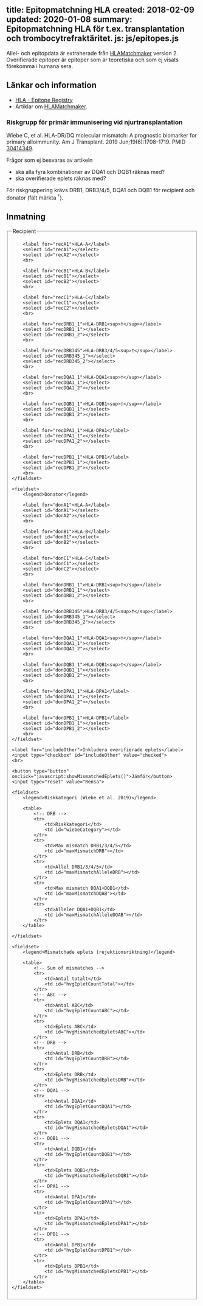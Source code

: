 title: Epitopmatchning HLA
created: 2018-02-09
updated: 2020-01-08
summary: Epitopmatchning HLA för t.ex. transplantation och trombocytrefraktäritet.
js: js/epitopes.js
---

Allel- och epitopdata är extraherade från
[HLAMatchmaker](http://www.epitopes.net/) version 2. Overifierade epitoper är
epitoper som är teoretiska och som ej visats förekomma i humana sera.


## Länkar och information

- [HLA - Epitope Registry](http://epregistry.ufpi.br/)
- Artiklar om [HLAMatchmaker](https://www.ncbi.nlm.nih.gov/pubmed/?term=hlamatchmaker).


### Riskgrupp för primär immunisering vid njurtransplantation

Wiebe C, et al. HLA-DR/DQ molecular mismatch: A prognostic biomarker for primary
alloimmunity. Am J Transplant. 2019 Jun;19(6):1708-1719.
PMID [30414349](https://www.ncbi.nlm.nih.gov/pubmed/30414349).

Frågor som ej besvaras av artikeln

* ska alla fyra kombinationer av DQA1 och DQB1 räknas med?
* ska overifierade eplets räknas med?

För riskgruppering krävs DRB1, DRB3/4/5, DQA1 och DQB1 för recipient och donator
(fält märkta <sup>†</sup>).

## Inmatning

<form action="javascript:showMismatchedEplets()">
    <fieldset>
        <legend>Recipient</legend>

        <label for="recA1">HLA-A</label>
        <select id="recA1"></select>
        <select id="recA2"></select>
        <br>

        <label for="recB1">HLA-B</label>
        <select id="recB1"></select>
        <select id="recB2"></select>
        <br>

        <label for="recC1">HLA-C</label>
        <select id="recC1"></select>
        <select id="recC2"></select>
        <br>

        <label for="recDRB1_1">HLA-DRB1<sup>†</sup></label>
        <select id="recDRB1_1"></select>
        <select id="recDRB1_2"></select>
        <br>

        <label for="recDRB345">HLA-DRB3/4/5<sup>†</sup></label>
        <select id="recDRB345_1"></select>
        <select id="recDRB345_2"></select>
        <br>

        <label for="recDQA1_1">HLA-DQA1<sup>†</sup></label>
        <select id="recDQA1_1"></select>
        <select id="recDQA1_2"></select>
        <br>

        <label for="recDQB1_1">HLA-DQB1<sup>†</sup></label>
        <select id="recDQB1_1"></select>
        <select id="recDQB1_2"></select>
        <br>

        <label for="recDPA1_1">HLA-DPA1</label>
        <select id="recDPA1_1"></select>
        <select id="recDPA1_2"></select>
        <br>

        <label for="recDPB1_1">HLA-DPB1</label>
        <select id="recDPB1_1"></select>
        <select id="recDPB1_2"></select>
        <br>
    </fieldset>

    <fieldset>
        <legend>Donator</legend>

        <label for="donA1">HLA-A</label>
        <select id="donA1"></select>
        <select id="donA2"></select>
        <br>

        <label for="donB1">HLA-B</label>
        <select id="donB1"></select>
        <select id="donB2"></select>
        <br>

        <label for="donC1">HLA-C</label>
        <select id="donC1"></select>
        <select id="donC2"></select>
        <br>

        <label for="donDRB1_1">HLA-DRB1<sup>†</sup></label>
        <select id="donDRB1_1"></select>
        <select id="donDRB1_2"></select>
        <br>

        <label for="donDRB345">HLA-DRB3/4/5<sup>†</sup></label>
        <select id="donDRB345_1"></select>
        <select id="donDRB345_2"></select>
        <br>

        <label for="donDQA1_1">HLA-DQA1<sup>†</sup></label>
        <select id="donDQA1_1"></select>
        <select id="donDQA1_2"></select>
        <br>

        <label for="donDQB1_1">HLA-DQB1<sup>†</sup></label>
        <select id="donDQB1_1"></select>
        <select id="donDQB1_2"></select>
        <br>

        <label for="donDPA1_1">HLA-DPA1</label>
        <select id="donDPA1_1"></select>
        <select id="donDPA1_2"></select>
        <br>

        <label for="donDPB1_1">HLA-DPB1</label>
        <select id="donDPB1_1"></select>
        <select id="donDPB1_2"></select>
        <br>
    </fieldset>

    <label for="includeOther">Inkludera overifierade eplets</label>
    <input type="checkbox" id="includeOther" value="checked">
    <br>

    <button type="button" onclick="javascript:showMismatchedEplets()">Jämför</button>
    <input type="reset" value="Rensa">

    <fieldset>
        <legend>Riskkategori (Wiebe et al. 2019)</legend>

        <table>
            <!-- DRB -->
            <tr>
                <td>Riskkategori</td>
                <td id="wiebeCategory"></td>
            </tr>
            <tr>
                <td>Max mismatch DRB1/3/4/5</td>
                <td id="maxMismatchDRB"></td>
            </tr>
            <tr>
                <td>Allel DRB1/3/4/5</td>
                <td id="maxMismatchAlleleDRB"></td>
            </tr>
            <tr>
                <td>Max mismatch DQA1+DQB1</td>
                <td id="maxMismatchDQAB"></td>
            </tr>
            <tr>
                <td>Alleler DQA1+DQB1</td>
                <td id="maxMismatchAlleleDQAB"></td>
            </tr>
        </table>
       
    </fieldset>

    <fieldset>
        <legend>Mismatchade eplets (rejektionsriktning)</legend>

        <table>
            <!-- Sum of mismatches -->
            <tr>
                <td>Antal totalt</td>
                <td id="hvgEpletCountTotal"></td>
            </tr>
            <!-- ABC -->
            <tr>
                <td>Antal ABC</td>
                <td id="hvgEpletCountABC"></td>
            </tr>
            <tr>
                <td>Eplets ABC</td>
                <td id="hvgMismatchedEpletsABC"></td>
            </tr>
            <!-- DRB -->
            <tr>
                <td>Antal DRB</td>
                <td id="hvgEpletCountDRB"></td>
            </tr>
            <tr>
                <td>Eplets DRB</td>
                <td id="hvgMismatchedEpletsDRB"></td>
            </tr>
            <!-- DQA1 -->
            <tr>
                <td>Antal DQA1</td>
                <td id="hvgEpletCountDQA1"></td>
            </tr>
            <tr>
                <td>Eplets DQA1</td>
                <td id="hvgMismatchedEpletsDQA1"></td>
            </tr>
            <!-- DQB1 -->
            <tr>
                <td>Antal DQB1</td>
                <td id="hvgEpletCountDQB1"></td>
            </tr>
            <tr>
                <td>Eplets DQB1</td>
                <td id="hvgMismatchedEpletsDQB1"></td>
            </tr>
            <!-- DPA1 -->
            <tr>
                <td>Antal DPA1</td>
                <td id="hvgEpletCountDPA1"></td>
            </tr>
            <tr>
                <td>Eplets DPA1</td>
                <td id="hvgMismatchedEpletsDPA1"></td>
            </tr>
            <!-- DPB1 -->
            <tr>
                <td>Antal DPB1</td>
                <td id="hvgEpletCountDPB1"></td>
            </tr>
            <tr>
                <td>Eplets DPB1</td>
                <td id="hvgMismatchedEpletsDPB1"></td>
            </tr>
        </table>
    </fieldset>


</form>

